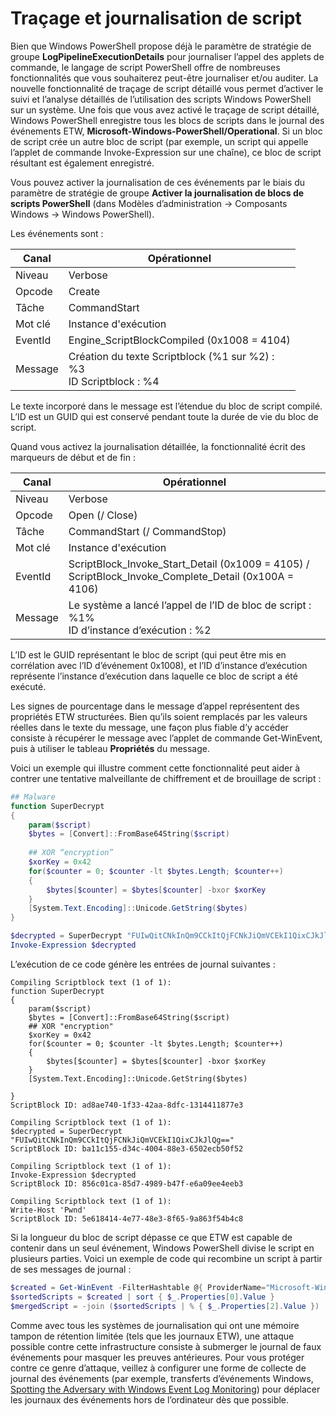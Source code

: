 # Traçage et journalisation de script

Bien que Windows PowerShell propose déjà le paramètre de stratégie de groupe **LogPipelineExecutionDetails** pour journaliser l’appel des applets de commande, le langage de script PowerShell offre de nombreuses fonctionnalités que vous souhaiterez peut-être journaliser et/ou auditer. La nouvelle fonctionnalité de traçage de script détaillé vous permet d’activer le suivi et l’analyse détaillés de l’utilisation des scripts Windows PowerShell sur un système. Une fois que vous avez activé le traçage de script détaillé, Windows PowerShell enregistre tous les blocs de scripts dans le journal des événements ETW, **Microsoft-Windows-PowerShell/Operational**. Si un bloc de script crée un autre bloc de script (par exemple, un script qui appelle l’applet de commande Invoke-Expression sur une chaîne), ce bloc de script résultant est également enregistré.

Vous pouvez activer la journalisation de ces événements par le biais du paramètre de stratégie de groupe **Activer la journalisation de blocs de scripts PowerShell** (dans Modèles d’administration -> Composants Windows -> Windows PowerShell).

Les événements sont :

| Canal | Opérationnel                                 |
|---------|---------------------------------------------|
| Niveau   | Verbose                                     |
| Opcode  | Create                                      |
| Tâche    | CommandStart                                |
| Mot clé | Instance d'exécution                                    |
| EventId | Engine_ScriptBlockCompiled (0x1008 = 4104)  |
| Message | Création du texte Scriptblock (%1 sur %2) : </br> %3 </br> ID Scriptblock : %4 |


Le texte incorporé dans le message est l’étendue du bloc de script compilé. L’ID est un GUID qui est conservé pendant toute la durée de vie du bloc de script.

Quand vous activez la journalisation détaillée, la fonctionnalité écrit des marqueurs de début et de fin :

| Canal | Opérationnel                                            |
|---------|--------------------------------------------------------|
| Niveau   | Verbose                                                |
| Opcode  | Open (/ Close)                                         |
| Tâche    | CommandStart (/ CommandStop)                           |
| Mot clé | Instance d'exécution                                               |
| EventId | ScriptBlock\_Invoke\_Start\_Detail (0x1009 = 4105) / </br> ScriptBlock\_Invoke\_Complete\_Detail (0x100A = 4106) |
| Message | Le système a lancé l’appel de l’ID de bloc de script : %1% </br> ID d’instance d’exécution : %2 |

L’ID est le GUID représentant le bloc de script (qui peut être mis en corrélation avec l’ID d’événement 0x1008), et l’ID d’instance d’exécution représente l’instance d’exécution dans laquelle ce bloc de script a été exécuté.

Les signes de pourcentage dans le message d’appel représentent des propriétés ETW structurées. Bien qu’ils soient remplacés par les valeurs réelles dans le texte du message, une façon plus fiable d’y accéder consiste à récupérer le message avec l’applet de commande Get-WinEvent, puis à utiliser le tableau **Propriétés** du message.

Voici un exemple qui illustre comment cette fonctionnalité peut aider à contrer une tentative malveillante de chiffrement et de brouillage de script :

```powershell
## Malware
function SuperDecrypt
{
    param($script)
    $bytes = [Convert]::FromBase64String($script)
             
    ## XOR “encryption”
    $xorKey = 0x42
    for($counter = 0; $counter -lt $bytes.Length; $counter++)
    {
        $bytes[$counter] = $bytes[$counter] -bxor $xorKey
    }
    [System.Text.Encoding]::Unicode.GetString($bytes)
}

$decrypted = SuperDecrypt "FUIwQitCNkInQm9CCkItQjFCNkJiQmVCEkI1QixCJkJlQg=="
Invoke-Expression $decrypted
```

L’exécution de ce code génère les entrées de journal suivantes :

```
Compiling Scriptblock text (1 of 1):
function SuperDecrypt
{
    param($script)
    $bytes = [Convert]::FromBase64String($script)
    ## XOR "encryption"
    $xorKey = 0x42
    for($counter = 0; $counter -lt $bytes.Length; $counter++)
    {
        $bytes[$counter] = $bytes[$counter] -bxor $xorKey
    }
    [System.Text.Encoding]::Unicode.GetString($bytes)

}
ScriptBlock ID: ad8ae740-1f33-42aa-8dfc-1314411877e3

Compiling Scriptblock text (1 of 1):
$decrypted = SuperDecrypt "FUIwQitCNkInQm9CCkItQjFCNkJiQmVCEkI1QixCJkJlQg=="
ScriptBlock ID: ba11c155-d34c-4004-88e3-6502ecb50f52

Compiling Scriptblock text (1 of 1):
Invoke-Expression $decrypted
ScriptBlock ID: 856c01ca-85d7-4989-b47f-e6a09ee4eeb3

Compiling Scriptblock text (1 of 1):
Write-Host 'Pwnd'
ScriptBlock ID: 5e618414-4e77-48e3-8f65-9a863f54b4c8
```

Si la longueur du bloc de script dépasse ce que ETW est capable de contenir dans un seul événement, Windows PowerShell divise le script en plusieurs parties. Voici un exemple de code qui recombine un script à partir de ses messages de journal :

```powershell
$created = Get-WinEvent -FilterHashtable @{ ProviderName="Microsoft-Windows-PowerShell"; Id = 4104 } | Where-Object { $_.<...> }
$sortedScripts = $created | sort { $_.Properties[0].Value }
$mergedScript = -join ($sortedScripts | % { $_.Properties[2].Value })
```

Comme avec tous les systèmes de journalisation qui ont une mémoire tampon de rétention limitée (tels que les journaux ETW), une attaque possible contre cette infrastructure consiste à submerger le journal de faux événements pour masquer les preuves antérieures. Pour vous protéger contre ce genre d’attaque, veillez à configurer une forme de collecte de journal des événements (par exemple, transferts d’événements Windows, [Spotting the Adversary with Windows Event Log Monitoring](http://www.nsa.gov/ia/_files/app/Spotting_the_Adversary_with_Windows_Event_Log_Monitoring.pdf)) pour déplacer les journaux des événements hors de l’ordinateur dès que possible.
<!--HONumber=Mar16_HO2-->
